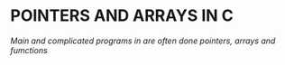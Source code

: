 # **POINTERS AND ARRAYS IN C**

_Main and complicated programs in are often done pointers, arrays and fumctions_
